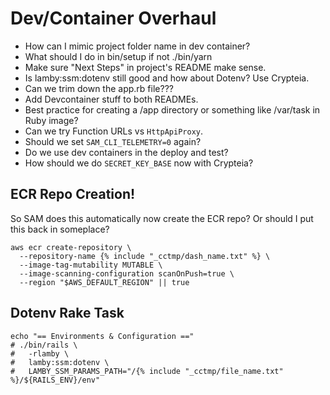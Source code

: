 # Dev/Container Overhaul

- How can I mimic project folder name in dev container?
- What should I do in bin/setup if not ./bin/yarn
- Make sure "Next Steps" in project's README make sense.
- Is lamby:ssm:dotenv still good and how about Dotenv? Use Crypteia.
- Can we trim down the app.rb file???
- Add Devcontainer stuff to both READMEs.
- Best practice for creating a /app directory or something like /var/task in Ruby image?
- Can we try Function URLs vs `HttpApiProxy`.
- Should we set `SAM_CLI_TELEMETRY=0` again?
- Do we use dev containers in the deploy and test?
- How should we do `SECRET_KEY_BASE` now with Crypteia?

## ECR Repo Creation!

So SAM does this automatically now create the ECR repo? Or should I put this back in someplace?

```shell
aws ecr create-repository \
  --repository-name {% include "_cctmp/dash_name.txt" %} \
  --image-tag-mutability MUTABLE \
  --image-scanning-configuration scanOnPush=true \
  --region "$AWS_DEFAULT_REGION" || true
```

## Dotenv Rake Task

```
echo "== Environments & Configuration =="
# ./bin/rails \
#   -rlamby \
#   lamby:ssm:dotenv \
#   LAMBY_SSM_PARAMS_PATH="/{% include "_cctmp/file_name.txt" %}/${RAILS_ENV}/env"
```
